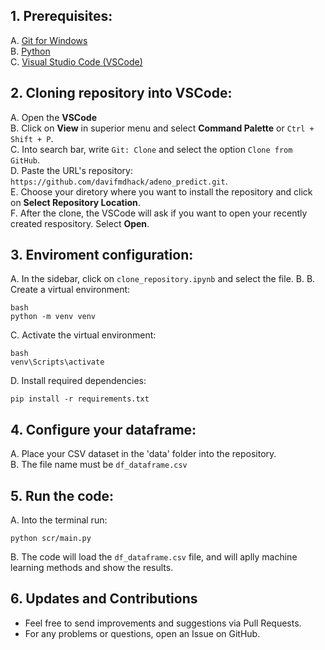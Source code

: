 ## 1. Prerequisites:
   
A. [Git for Windows](https://git-scm.com/download/win)  
B. [Python](https://www.python.org/downloads/)  
C. [Visual Studio Code (VSCode)](https://code.visualstudio.com/)

## 2. Cloning repository into VSCode:

A. Open the **VSCode**  
B. Click on **View** in superior menu and select **Command Palette** or ``Ctrl + Shift + P``.  
C. Into search bar, write `Git: Clone` and select the option `Clone from GitHub`.  
D. Paste the URL's repository: `https://github.com/davifmdhack/adeno_predict.git`.  
E. Choose your diretory where you want to install the repository and click on **Select Repository Location**.  
F. After the clone, the VSCode will ask if you want to open your recently created respository. Select **Open**.

## 3. Enviroment configuration:  

A. In the sidebar, click on ``clone_repository.ipynb`` and select the file. 
B. 
B. Create a virtual environment:  
```
bash
python -m venv venv
```
C. Activate the virtual environment:  
```
bash
venv\Scripts\activate
```
D. Install required dependencies:  
```
pip install -r requirements.txt
```
## 4. Configure your dataframe:  

A. Place your CSV dataset in the 'data' folder into the repository.  
B. The file name must be `df_dataframe.csv`

## 5. Run the code:

A. Into the terminal run:
```
python scr/main.py
```

B. The code will load the `df_dataframe.csv` file, and will aplly machine learning methods and show the results. 

## 6. Updates and Contributions  
*  Feel free to send improvements and suggestions via Pull Requests.
*  For any problems or questions, open an Issue on GitHub.


